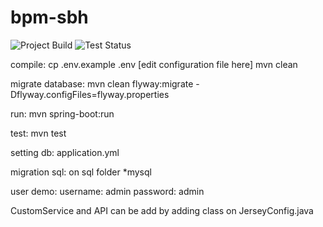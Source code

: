# bpm-sbh

<img src="https://ci.appveyor.com/api/projects/status/pm6m6c5nwy4nfm06?svg=true" alt="Project Build">
<img src="https://ci.appveyor.com/api/projects/status/pm6m6c5nwy4nfm06?svg=true&passingText=Test%20-%20Passed" alt="Test Status">

compile:
cp .env.example .env [edit configuration file here]
mvn clean

migrate database:
mvn clean flyway:migrate -Dflyway.configFiles=flyway.properties

run:
mvn spring-boot:run  

test:
mvn test

setting db:
application.yml

migration sql:
on sql folder *mysql

user demo:
username: admin 
password: admin

CustomService and API can be add by adding class on JerseyConfig.java
